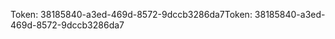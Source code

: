 <span data-ttu-id="fcafa-101">Token: 38185840-a3ed-469d-8572-9dccb3286da7</span><span class="sxs-lookup"><span data-stu-id="fcafa-101">Token: 38185840-a3ed-469d-8572-9dccb3286da7</span></span>